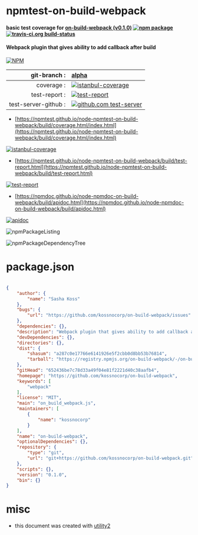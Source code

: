 # npmtest-on-build-webpack

#### basic test coverage for  [on-build-webpack (v0.1.0)](https://github.com/kossnocorp/on-build-webpack)  [![npm package](https://img.shields.io/npm/v/npmtest-on-build-webpack.svg?style=flat-square)](https://www.npmjs.org/package/npmtest-on-build-webpack) [![travis-ci.org build-status](https://api.travis-ci.org/npmtest/node-npmtest-on-build-webpack.svg)](https://travis-ci.org/npmtest/node-npmtest-on-build-webpack)

#### Webpack plugin that gives ability to add callback after build

[![NPM](https://nodei.co/npm/on-build-webpack.png?downloads=true&downloadRank=true&stars=true)](https://www.npmjs.com/package/on-build-webpack)

| git-branch : | [alpha](https://github.com/npmtest/node-npmtest-on-build-webpack/tree/alpha)|
|--:|:--|
| coverage : | [![istanbul-coverage](https://npmtest.github.io/node-npmtest-on-build-webpack/build/coverage.badge.svg)](https://npmtest.github.io/node-npmtest-on-build-webpack/build/coverage.html/index.html)|
| test-report : | [![test-report](https://npmtest.github.io/node-npmtest-on-build-webpack/build/test-report.badge.svg)](https://npmtest.github.io/node-npmtest-on-build-webpack/build/test-report.html)|
| test-server-github : | [![github.com test-server](https://npmtest.github.io/node-npmtest-on-build-webpack/GitHub-Mark-32px.png)](https://npmtest.github.io/node-npmtest-on-build-webpack/build/app/index.html) | | build-artifacts : | [![build-artifacts](https://npmtest.github.io/node-npmtest-on-build-webpack/glyphicons_144_folder_open.png)](https://github.com/npmtest/node-npmtest-on-build-webpack/tree/gh-pages/build)|

- [https://npmtest.github.io/node-npmtest-on-build-webpack/build/coverage.html/index.html](https://npmtest.github.io/node-npmtest-on-build-webpack/build/coverage.html/index.html)

[![istanbul-coverage](https://npmtest.github.io/node-npmtest-on-build-webpack/build/screenCapture.buildCi.browser.%252Ftmp%252Fbuild%252Fcoverage.lib.html.png)](https://npmtest.github.io/node-npmtest-on-build-webpack/build/coverage.html/index.html)

- [https://npmtest.github.io/node-npmtest-on-build-webpack/build/test-report.html](https://npmtest.github.io/node-npmtest-on-build-webpack/build/test-report.html)

[![test-report](https://npmtest.github.io/node-npmtest-on-build-webpack/build/screenCapture.buildCi.browser.%252Ftmp%252Fbuild%252Ftest-report.html.png)](https://npmtest.github.io/node-npmtest-on-build-webpack/build/test-report.html)

- [https://npmdoc.github.io/node-npmdoc-on-build-webpack/build/apidoc.html](https://npmdoc.github.io/node-npmdoc-on-build-webpack/build/apidoc.html)

[![apidoc](https://npmdoc.github.io/node-npmdoc-on-build-webpack/build/screenCapture.buildCi.browser.%252Ftmp%252Fbuild%252Fapidoc.html.png)](https://npmdoc.github.io/node-npmdoc-on-build-webpack/build/apidoc.html)

![npmPackageListing](https://npmtest.github.io/node-npmtest-on-build-webpack/build/screenCapture.npmPackageListing.svg)

![npmPackageDependencyTree](https://npmtest.github.io/node-npmtest-on-build-webpack/build/screenCapture.npmPackageDependencyTree.svg)



# package.json

```json

{
    "author": {
        "name": "Sasha Koss"
    },
    "bugs": {
        "url": "https://github.com/kossnocorp/on-build-webpack/issues"
    },
    "dependencies": {},
    "description": "Webpack plugin that gives ability to add callback after build",
    "devDependencies": {},
    "directories": {},
    "dist": {
        "shasum": "a287c0e17766e6141926e5f2cbb0d8bb53b76814",
        "tarball": "https://registry.npmjs.org/on-build-webpack/-/on-build-webpack-0.1.0.tgz"
    },
    "gitHead": "652436be7c78d33a49f04e81f2221d40c38aafb4",
    "homepage": "https://github.com/kossnocorp/on-build-webpack",
    "keywords": [
        "webpack"
    ],
    "license": "MIT",
    "main": "on_build_webpack.js",
    "maintainers": [
        {
            "name": "kossnocorp"
        }
    ],
    "name": "on-build-webpack",
    "optionalDependencies": {},
    "repository": {
        "type": "git",
        "url": "git+https://github.com/kossnocorp/on-build-webpack.git"
    },
    "scripts": {},
    "version": "0.1.0",
    "bin": {}
}
```



# misc
- this document was created with [utility2](https://github.com/kaizhu256/node-utility2)
